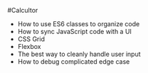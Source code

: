 #Calcultor

- How to use ES6 classes to organize code
- How to sync JavaScript code with a UI
- CSS Grid
- Flexbox
- The best way to cleanly handle user input
- How to debug complicated edge case